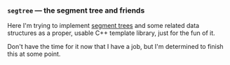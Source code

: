 ### `segtree` — the segment tree and friends 

Here I'm trying to implement [segment trees](https://e-maxx.ru/algo/segment_tree) and some related data structures as a proper, usable C++ template library, just for the fun of it.

Don't have the time for it now that I have a job, but I'm determined to finish this at some point.

